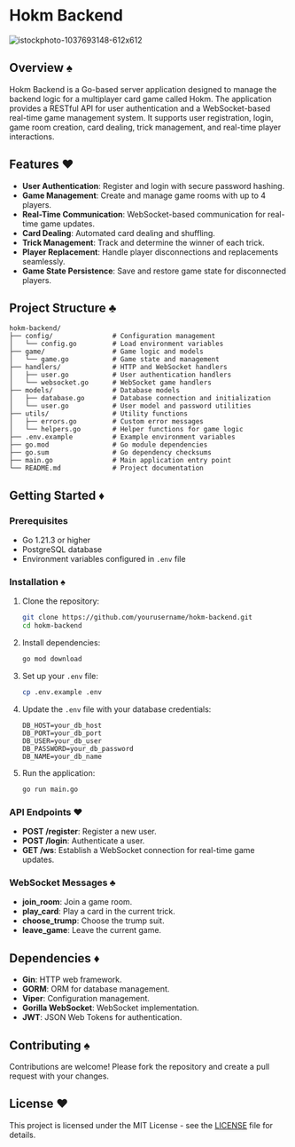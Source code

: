 # Hokm Backend

![istockphoto-1037693148-612x612](https://github.com/user-attachments/assets/037bf4a5-d5ac-4090-a7e7-9fd421d7e2cd)


## Overview ♠️

Hokm Backend is a Go-based server application designed to manage the backend logic for a multiplayer card game called Hokm. The application provides a RESTful API for user authentication and a WebSocket-based real-time game management system. It supports user registration, login, game room creation, card dealing, trick management, and real-time player interactions.

## Features ♥️

- **User Authentication**: Register and login with secure password hashing.
- **Game Management**: Create and manage game rooms with up to 4 players.
- **Real-Time Communication**: WebSocket-based communication for real-time game updates.
- **Card Dealing**: Automated card dealing and shuffling.
- **Trick Management**: Track and determine the winner of each trick.
- **Player Replacement**: Handle player disconnections and replacements seamlessly.
- **Game State Persistence**: Save and restore game state for disconnected players.

## Project Structure ♣️

```
hokm-backend/
├── config/               # Configuration management
│   └── config.go         # Load environment variables
├── game/                 # Game logic and models
│   └── game.go           # Game state and management
├── handlers/             # HTTP and WebSocket handlers
│   ├── user.go           # User authentication handlers
│   └── websocket.go      # WebSocket game handlers
├── models/               # Database models
│   ├── database.go       # Database connection and initialization
│   └── user.go           # User model and password utilities
├── utils/                # Utility functions
│   ├── errors.go         # Custom error messages
│   └── helpers.go        # Helper functions for game logic
├── .env.example          # Example environment variables
├── go.mod                # Go module dependencies
├── go.sum                # Go dependency checksums
├── main.go               # Main application entry point
└── README.md             # Project documentation
```

## Getting Started ♦️

### Prerequisites

- Go 1.21.3 or higher
- PostgreSQL database
- Environment variables configured in `.env` file

### Installation ♠️

1. Clone the repository:

   ```sh
   git clone https://github.com/yourusername/hokm-backend.git
   cd hokm-backend
   ```

2. Install dependencies:

   ```sh
   go mod download
   ```

3. Set up your `.env` file:

   ```sh
   cp .env.example .env
   ```

4. Update the `.env` file with your database credentials:

   ```env
   DB_HOST=your_db_host
   DB_PORT=your_db_port
   DB_USER=your_db_user
   DB_PASSWORD=your_db_password
   DB_NAME=your_db_name
   ```

5. Run the application:
   ```sh
   go run main.go
   ```

### API Endpoints ♥️

- **POST /register**: Register a new user.
- **POST /login**: Authenticate a user.
- **GET /ws**: Establish a WebSocket connection for real-time game updates.

### WebSocket Messages ♣️

- **join_room**: Join a game room.
- **play_card**: Play a card in the current trick.
- **choose_trump**: Choose the trump suit.
- **leave_game**: Leave the current game.

## Dependencies ♦️

- **Gin**: HTTP web framework.
- **GORM**: ORM for database management.
- **Viper**: Configuration management.
- **Gorilla WebSocket**: WebSocket implementation.
- **JWT**: JSON Web Tokens for authentication.

## Contributing ♠️

Contributions are welcome! Please fork the repository and create a pull request with your changes.

## License ♥️

This project is licensed under the MIT License - see the [LICENSE](LICENSE) file for details.
